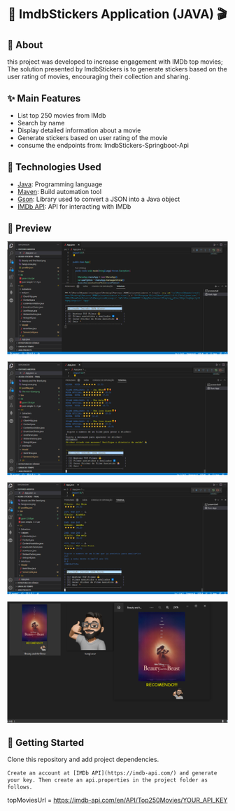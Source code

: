 <h1 align="center">
  🎥 ImdbStickers Application (JAVA) 🎬
</h1>

## 📌 About

this project was developed to increase engagement with IMDb top movies;
The solution presented by ImdbStickers is to generate stickers based on the user rating of movies, encouraging their collection and sharing.


## ✨ Main Features

* List top 250 movies from IMdb
* Search by name
* Display detailed information about a movie
* Generate stickers based on user rating of the movie
* consume the endpoints from: ImdbStickers-Springboot-Api


## 🚀 Technologies Used

* [Java](https://dev.java/): Programming language
* [Maven](https://maven.apache.org/): Build automation tool
* [Gson](https://mvnrepository.com/artifact/com.google.code.gson/gson): Library used to convert a JSON into a Java object
* [IMDb API](https://imdb-api.com/): API for interacting with IMDb


## 🎨 Preview

![imdbstickers-preview-01](https://github.com/gilramison/Api-Consumer-Alura-Stickers/blob/master/pic1.png?raw=true)

![imdbstickers-preview-02](https://github.com/gilramison/Api-Consumer-Alura-Stickers/blob/master/pic3.png?raw=true)

![imdbstickers-preview-03](https://github.com/gilramison/Api-Consumer-Alura-Stickers/blob/master/pic2.png?raw=true)

![imdbstickers-preview-04](https://github.com/gilramison/Api-Consumer-Alura-Stickers/blob/master/pic4.png?raw=true)



## 🚚 Getting Started

Clone this repository and add project dependencies.

```
Create an account at [IMDb API](https://imdb-api.com/) and generate your key. Then create an api.properties in the project folder as follows.

```
topMoviesUrl = https://imdb-api.com/en/API/Top250Movies/YOUR_API_KEY
```
